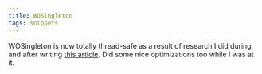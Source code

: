 ```yaml
---
title: WOSingleton
tags: snippets
---
```


WOSingleton is now totally thread-safe as a result of research I did during and after writing [this article](http://typechecked.net/a/knowledge-base/archives/2006/01/locking_doublec.php). Did some nice optimizations too while I was at it.
